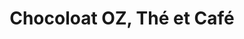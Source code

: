 ---
title: "Chocoloat OZ, Thé et Café"
url: /le-pian-medoc/chocoloat-oz-the-et-cafe/
shop: Schokolade
---